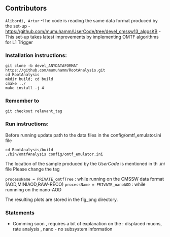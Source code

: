 ## Contributors 
```Alibordi, Artur```
-The code is reading the same data format produced by the set-up 
-https://github.com/mumuhamm/UserCode/tree/devel_cmssw13_algosKB
-This set-up takes latest improvements by implementing OMTF algorithms for L1 Trigger 


### Installation instructions:

```
git clone -b devel_ANYDATAFORMAT https://github.com/mumuhamm/RootAnalysis.git 
cd RootAnalysis
mkdir build; cd build
cmake ../
make install -j 4
```
### Remember to 
```git checkout relevant_tag```


### Run instructions:

Before running update path to the data files in the config/omtf_emulator.ini file

```
cd RootAnalysis/build
./bin/omtfAnalysis config/omtf_emulator.ini
```
The location of the sample produced by the *UserCode* is mentioned in th *.ini* file 
Please change the tag 

```processName = PRIVATE_omtfTree``` : while running on the CMSSW data format (AOD,MINIAOD,RAW-RECO)
```processName = PRIVATE_nanoAOD```   : while runnning on the nano-AOD

The resulting plots are stored in the fig_png directory.

### Statements 
- Comming soon , requires a bit of explanation on the : displaced muons, rate analysis , nano - no subsystem information 
